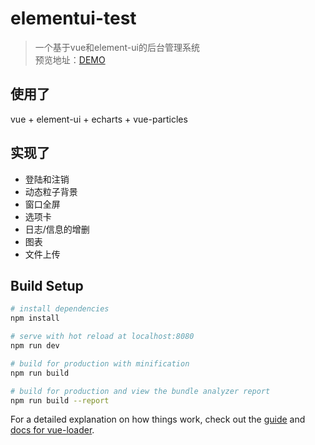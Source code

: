 # elementui-test

> 一个基于vue和element-ui的后台管理系统  
预览地址：[DEMO](http://www.yancx.cn/elementui-test/)

## 使用了
vue + element-ui + echarts + vue-particles

## 实现了
* 登陆和注销
* 动态粒子背景
* 窗口全屏
* 选项卡
* 日志/信息的增删
* 图表
* 文件上传




## Build Setup

``` bash
# install dependencies
npm install

# serve with hot reload at localhost:8080
npm run dev

# build for production with minification
npm run build

# build for production and view the bundle analyzer report
npm run build --report
```

For a detailed explanation on how things work, check out the [guide](http://vuejs-templates.github.io/webpack/) and [docs for vue-loader](http://vuejs.github.io/vue-loader).
